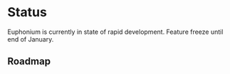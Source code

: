 # Status

Euphonium is currently in state of rapid development. Feature freeze until end of January.

## Roadmap
